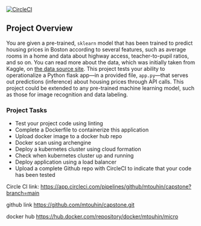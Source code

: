 [![CircleCI](https://dl.circleci.com/status-badge/img/gh/mtouhin/project-ml-microservice-kubernetes/tree/main.svg?style=svg)](https://dl.circleci.com/status-badge/redirect/gh/mtouhin/project-ml-microservice-kubernetes/tree/main)


## Project Overview

You are given a pre-trained, `sklearn` model that has been trained to predict housing prices in Boston according to several features, such as average rooms in a home and data about highway access, teacher-to-pupil ratios, and so on. You can read more about the data, which was initially taken from Kaggle, on [the data source site](https://www.kaggle.com/c/boston-housing). This project tests your ability to operationalize a Python flask app—in a provided file, `app.py`—that serves out predictions (inference) about housing prices through API calls. This project could be extended to any pre-trained machine learning model, such as those for image recognition and data labeling.

### Project Tasks

* Test your project code using linting
* Complete a Dockerfile to containerize this application
* Upload docker image to a docker hub repo
* Docker scan using archengine
* Deploy a kubernetes cluster using cloud formation
* Check when kubernetes cluster up and running
* Deploy application using a load balancer
* Upload a complete Github repo with CircleCI to indicate that your code has been tested

Circle CI link:
https://app.circleci.com/pipelines/github/mtouhin/capstone?branch=main

github link
https://github.com/mtouhin/capstone.git

docker hub
https://hub.docker.com/repository/docker/mtouhin/micro

